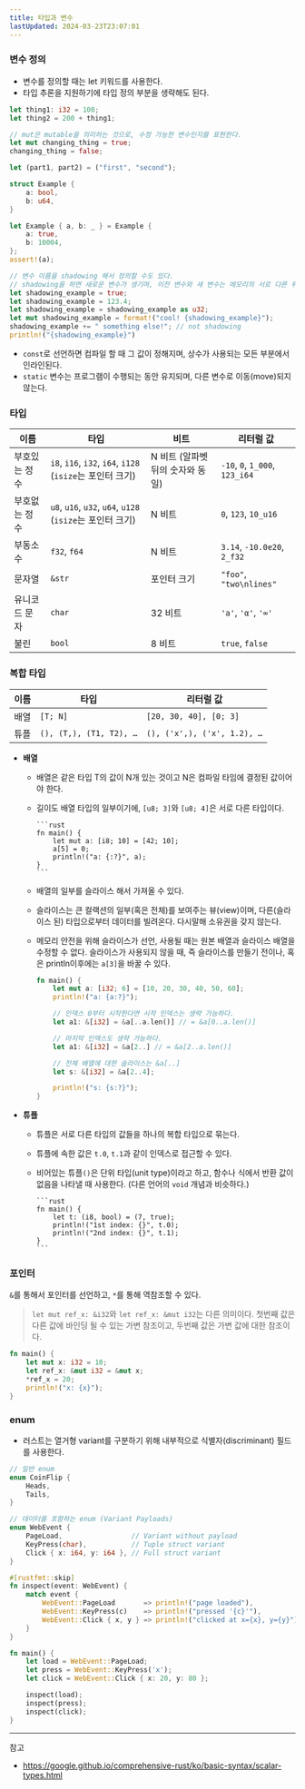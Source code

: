 ```yaml
---
title: 타입과 변수
lastUpdated: 2024-03-23T23:07:01
---
```


### 변수 정의

- 변수를 정의할 때는 let 키워드를 사용한다.
- 타입 추론을 지원하기에 타입 정의 부분을 생략해도 된다.

```rust
let thing1: i32 = 100;
let thing2 = 200 + thing1;

// mut은 mutable을 의미하는 것으로, 수정 가능한 변수인지를 표현한다.
let mut changing_thing = true;
changing_thing = false;

let (part1, part2) = ("first", "second");

struct Example {
    a: bool,
    b: u64,
}

let Example { a, b: _ } = Example {
    a: true,
    b: 10004,
};
assert!(a);

// 변수 이름을 shadowing 해서 정의할 수도 있다.
// shadowing을 하면 새로운 변수가 생기며, 이전 변수와 새 변수는 메모리의 서로 다른 위치에 존재한다.
let shadowing_example = true;
let shadowing_example = 123.4;
let shadowing_example = shadowing_example as u32;
let mut shadowing_example = format!("cool! {shadowing_example}");
shadowing_example += " something else!"; // not shadowing
println!("{shadowing_example}")
```

- `const`로 선언하면 컴파일 할 때 그 값이 정해지며, 상수가 사용되는 모든 부분에서 인라인된다.
- `static` 변수는 프로그램이 수행되는 동안 유지되며, 다른 변수로 이동(move)되지 않는다.

### 타입

|이름|타입|비트|리터럴 값|
|-|-|-|-|
|부호있는 정수|`i8`, `i16`, `i32`, `i64`, `i128` (`isize`는 포인터 크기)|N 비트 (알파벳 뒤의 숫자와 동일)|`-10`, `0`, `1_000`, `123_i64`|
|부호없는 정수|`u8`, `u16`, `u32`, `u64`, `u128` (`isize`는 포인터 크기)|N 비트|`0`, `123`, `10_u16`|
|부동소수|`f32`, `f64`|N 비트|`3.14`, `-10.0e20`, `2_f32`|
|문자열|`&str`|포인터 크기|`"foo"`, `"two\nlines"`|
|유니코드 문자|`char`|32 비트|`'a'`, `'α'`, `'∞'`|
|불린|`bool`|8 비트|`true`, `false`|

### 복합 타입

|이름|타입|리터럴 값|
|-|-|-|
|배열|`[T; N]`|`[20, 30, 40], [0; 3]`|
|튜플|`(), (T,), (T1, T2), …`|`(), ('x',), ('x', 1.2), …`|

- **배열**
  - 배열은 같은 타입 T의 값이 N개 있는 것이고 N은 컴파일 타임에 결정된 값이어야 한다.
  - 길이도 배열 타입의 일부이기에, `[u8; 3]`와 `[u8; 4]`은 서로 다른 타입이다.

        ```rust
        fn main() {
            let mut a: [i8; 10] = [42; 10];
            a[5] = 0;
            println!("a: {:?}", a);
        }
        ```
  - 배열의 일부를 슬라이스 해서 가져올 수 있다. 
  - 슬라이스는 큰 컬랙션의 일부(혹은 전체)를 보여주는 뷰(view)이며, 다른(슬라이스 된) 타입으로부터 데이터를 빌려온다. 다시말해 소유권을 갖지 않는다.
  - 메모리 안전을 위해 슬라이스가 선언, 사용될 때는 원본 배열과 슬라이스 배열을 수정할 수 없다. 슬라이스가 사용되지 않을 때, 즉 슬라이스를 만들기 전이나, 혹은 println이후에는 `a[3]`을 바꿀 수 있다.

    ```rust
    fn main() {
        let mut a: [i32; 6] = [10, 20, 30, 40, 50, 60];
        println!("a: {a:?}");

        // 인덱스 0부터 시작한다면 시작 인덱스는 생략 가능하다. 
        let a1: &[i32] = &a[..a.len()] // = &a[0..a.len()]

        // 마지막 인덱스도 생략 가능하다.
        let a1: &[i32] = &a[2..] // = &a[2..a.len()]

        // 전체 배열에 대한 슬라이스는 &a[..]
        let s: &[i32] = &a[2..4];

        println!("s: {s:?}");
    }
    ```

- **튜플**   
  - 튜플은 서로 다른 타입의 값들을 하나의 복합 타입으로 묶는다.
  - 튜플에 속한 값은 `t.0`, `t.1`과 같이 인덱스로 접근할 수 있다.
  - 비어있는 튜플`()`은 단위 타입(unit type)이라고 하고, 함수나 식에서 반환 값이 없음을 나타낼 때 사용한다. (다른 언어의 `void` 개념과 비슷하다.)

        ```rust
        fn main() {
            let t: (i8, bool) = (7, true);
            println!("1st index: {}", t.0);
            println!("2nd index: {}", t.1);
        }
        ```

### 포인터

`&`를 통해서 포인터를 선언하고, `*`를 통해 역참조할 수 있다.

> `let mut ref_x: &i32`와 `let ref_x: &mut i32`는 다른 의미이다. 첫번째 값은 다른 값에 바인딩 될 수 있는 가변 참조이고, 두번째 값은 가변 값에 대한 참조이다.

```rust
fn main() {
    let mut x: i32 = 10;
    let ref_x: &mut i32 = &mut x;
    *ref_x = 20;
    println!("x: {x}");
}
```

### enum

- 러스트는 열거형 variant를 구분하기 위해 내부적으로 식별자(discriminant) 필드를 사용한다.
  
```rust
// 일반 enum
enum CoinFlip {
    Heads,
    Tails,
}

// 데이터를 포함하는 enum (Variant Payloads)
enum WebEvent {
    PageLoad,                 // Variant without payload
    KeyPress(char),           // Tuple struct variant
    Click { x: i64, y: i64 }, // Full struct variant
}

#[rustfmt::skip]
fn inspect(event: WebEvent) {
    match event {
        WebEvent::PageLoad       => println!("page loaded"),
        WebEvent::KeyPress(c)    => println!("pressed '{c}'"),
        WebEvent::Click { x, y } => println!("clicked at x={x}, y={y}"),
    }
}

fn main() {
    let load = WebEvent::PageLoad;
    let press = WebEvent::KeyPress('x');
    let click = WebEvent::Click { x: 20, y: 80 };

    inspect(load);
    inspect(press);
    inspect(click);
}
```

---
참고
- https://google.github.io/comprehensive-rust/ko/basic-syntax/scalar-types.html